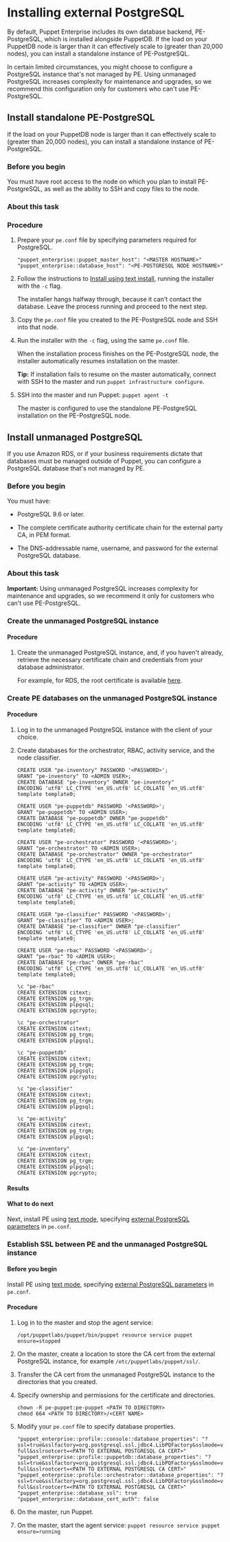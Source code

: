# Installing external PostgreSQL

By default, Puppet Enterprise includes its own database backend, PE-PostgreSQL, which is installed alongside PuppetDB. If the load on your PuppetDB node is larger than it can effectively scale to \(greater than 20,000 nodes\), you can install a standalone instance of PE-PostgreSQL. 

In certain limited circumstances, you might choose to configure a PostgreSQL instance that's not managed by PE. Using unmanaged PostgreSQL increases complexity for maintenance and upgrades, so we recommend this configuration only for customers who can't use PE-PostgreSQL.

## Install standalone PE-PostgreSQL

If the load on your PuppetDB node is larger than it can effectively scale to \(greater than 20,000 nodes\), you can install a standalone instance of PE-PostgreSQL.

### Before you begin

You must have root access to the node on which you plan to install PE-PostgreSQL, as well as the ability to SSH and copy files to the node.

### About this task

### Procedure

1.  Prepare your `pe.conf` file by specifying parameters required for PostgreSQL. 

    ```
    "puppet_enterprise::puppet_master_host": "<MASTER HOSTNAME>"
    "puppet_enterprise::database_host": "<PE-POSTGRESQL NODE HOSTNAME>"
    ```

2.  Follow the instructions to [Install using text install](installing_pe.md#), running the installer with the `-c` flag.

    The installer hangs halfway through, because it can't contact the database. Leave the process running and proceed to the next step.

3.  Copy the `pe.conf` file you created to the PE-PostgreSQL node and SSH into that node.

4.  Run the installer with the `-c` flag, using the same `pe.conf` file.

    When the installation process finishes on the PE-PostgreSQL node, the installer automatically resumes installation on the master.

    **Tip:** If installation fails to resume on the master automatically, connect with SSH to the master and run `puppet infrastructure configure`.

5.  SSH into the master and run Puppet: `puppet agent -t`

    The master is configured to use the standalone PE-PostgreSQL installation on the PE-PostgreSQL node.


## Install unmanaged PostgreSQL

If you use Amazon RDS, or if your business requirements dictate that databases must be managed outside of Puppet, you can configure a PostgreSQL database that's not managed by PE.

### Before you begin

You must have:

-   PostgreSQL 9.6 or later.

-   The complete certificate authority certificate chain for the external party CA, in PEM format.

-   The DNS-addressable name, username, and password for the external PostgreSQL database.


### About this task

**Important:** Using unmanaged PostgreSQL increases complexity for maintenance and upgrades, so we recommend it only for customers who can't use PE-PostgreSQL.

### Create the unmanaged PostgreSQL instance

#### Procedure

1.  Create the unmanaged PostgreSQL instance, and, if you haven't already, retrieve the necessary certificate chain and credentials from your database administrator.

    For example, for RDS, the root certificate is available [here](https://s3.amazonaws.com/rds-downloads/rds-ca-2015-root.pem).


### Create PE databases on the unmanaged PostgreSQL instance

#### Procedure

1.  Log in to the unmanaged PostgreSQL instance with the client of your choice.

2.  Create databases for the orchestrator, RBAC, activity service, and the node classifier.

    ```
    CREATE USER "pe-inventory" PASSWORD '<PASSWORD>';
    GRANT "pe-inventory" TO <ADMIN USER>;
    CREATE DATABASE "pe-inventory" OWNER "pe-inventory"
    ENCODING 'utf8' LC_CTYPE 'en_US.utf8' LC_COLLATE 'en_US.utf8' template template0;
    
    CREATE USER "pe-puppetdb" PASSWORD '<PASSWORD>';
    GRANT "pe-puppetdb" TO <ADMIN USER>;
    CREATE DATABASE "pe-puppetdb" OWNER "pe-puppetdb"
    ENCODING 'utf8' LC_CTYPE 'en_US.utf8' LC_COLLATE 'en_US.utf8' template template0;
    
    CREATE USER "pe-orchestrator" PASSWORD '<PASSWORD>';
    GRANT "pe-orchestrator" TO <ADMIN USER>;
    CREATE DATABASE "pe-orchestrator" OWNER "pe-orchestrator"
    ENCODING 'utf8' LC_CTYPE 'en_US.utf8' LC_COLLATE 'en_US.utf8' template template0;
    
    CREATE USER "pe-activity" PASSWORD '<PASSWORD>';
    GRANT "pe-activity" TO <ADMIN USER>;
    CREATE DATABASE "pe-activity" OWNER "pe-activity"
    ENCODING 'utf8' LC_CTYPE 'en_US.utf8' LC_COLLATE 'en_US.utf8' template template0;
    
    CREATE USER "pe-classifier" PASSWORD '<PASSWORD>';
    GRANT "pe-classifier" TO <ADMIN USER>;
    CREATE DATABASE "pe-classifier" OWNER "pe-classifier"
    ENCODING 'utf8' LC_CTYPE 'en_US.utf8' LC_COLLATE 'en_US.utf8' template template0;
    
    CREATE USER "pe-rbac" PASSWORD '<PASSWORD>';
    GRANT "pe-rbac" TO <ADMIN USER>;
    CREATE DATABASE "pe-rbac" OWNER "pe-rbac"
    ENCODING 'utf8' LC_CTYPE 'en_US.utf8' LC_COLLATE 'en_US.utf8' template template0;
    
    \c "pe-rbac"
    CREATE EXTENSION citext;
    CREATE EXTENSION pg_trgm;
    CREATE EXTENSION plpgsql;
    CREATE EXTENSION pgcrypto;
    
    \c "pe-orchestrator"
    CREATE EXTENSION citext;
    CREATE EXTENSION pg_trgm;
    CREATE EXTENSION plpgsql;
    
    \c "pe-puppetdb"
    CREATE EXTENSION citext;
    CREATE EXTENSION pg_trgm;
    CREATE EXTENSION plpgsql;
    CREATE EXTENSION pgcrypto;
    
    \c "pe-classifier"
    CREATE EXTENSION citext;
    CREATE EXTENSION pg_trgm;
    CREATE EXTENSION plpgsql;
    
    \c "pe-activity"
    CREATE EXTENSION citext;
    CREATE EXTENSION pg_trgm;
    CREATE EXTENSION plpgsql;
    
    \c "pe-inventory"
    CREATE EXTENSION citext;
    CREATE EXTENSION pg_trgm;
    CREATE EXTENSION plpgsql;
    CREATE EXTENSION pgcrypto;
    ```


#### Results

#### What to do next

Next, install PE using [text mode](installing_pe.md#), specifying [external PostgreSQL parameters](installing_pe.md#) in `pe.conf`.

### Establish SSL between PE and the unmanaged PostgreSQL instance

#### Before you begin

Install PE using [text mode](installing_pe.md#), specifying [external PostgreSQL parameters](installing_pe.md#) in `pe.conf`.

#### Procedure

1.  Log in to the master and stop the agent service:

    ```
    /opt/puppetlabs/puppet/bin/puppet resource service puppet ensure=stopped
    ```

2.  On the master, create a location to store the CA cert from the external PostgreSQL instance, for example `/etc/puppetlabs/puppet/ssl/`.

3.  Transfer the CA cert from the unmanaged PostgreSQL instance to the directories that you created.

4.  Specify ownership and permissions for the certificate and directories.

    ```
    chown -R pe-puppet:pe-puppet <PATH TO DIRECTORY>
    chmod 664 <PATH TO DIRECTORY>/<CERT NAME>
    ```

5.  Modify your `pe.conf` file to specify database properties.

    ```
    "puppet_enterprise::profile::console::database_properties": "?ssl=true&sslfactory=org.postgresql.ssl.jdbc4.LibPQFactory&sslmode=verify-full&sslrootcert=<PATH TO EXTERNAL POSTGRESQL CA CERT>"
    "puppet_enterprise::profile::puppetdb::database_properties": "?ssl=true&sslfactory=org.postgresql.ssl.jdbc4.LibPQFactory&sslmode=verify-full&sslrootcert=<PATH TO EXTERNAL POSTGRESQL CA CERT>"
    "puppet_enterprise::profile::orchestrator::database_properties": "?ssl=true&sslfactory=org.postgresql.ssl.jdbc4.LibPQFactory&sslmode=verify-full&sslrootcert=<PATH TO EXTERNAL POSTGRESQL CA CERT>"
    "puppet_enterprise::database_ssl": true
    "puppet_enterprise::database_cert_auth": false
    ```

6.  On the master, run Puppet.

7.  On the master, start the agent service: `puppet resource service puppet ensure=running`


